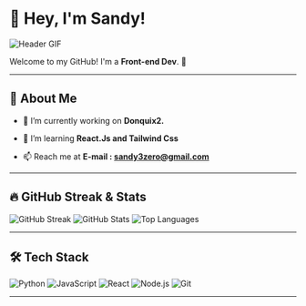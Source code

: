 # 👋 Hey, I'm Sandy!

![Header GIF](https://media.giphy.com/media/QTfX9Ejfra3ZmNxh6B/giphy.gif)

Welcome to my GitHub! I'm a **Front-end Dev**. 🚀

---

## 🎯 **About Me**
- 🔭 I’m currently working on **Donquix2.**
- 🌱 I’m learning **React.Js and Tailwind Css**

- 📫 Reach me at **E-mail : sandy3zero@gmail.com**

---

## 🔥 **GitHub Streak & Stats**
![GitHub Streak](https://streak-stats.demolab.com/?user=your-username&theme=dark&hide_border=true)
![GitHub Stats](https://github-readme-stats.vercel.app/api?username=Sandy3o&show_icons=true&theme=dark)
![Top Languages](https://github-readme-stats.vercel.app/api/top-langs/?username=Sandy3o&layout=compact&theme=dark)

---

## 🛠️ **Tech Stack**
![Python](https://img.shields.io/badge/-Python-3776AB?style=flat&logo=python&logoColor=white)
![JavaScript](https://img.shields.io/badge/-JavaScript-F7DF1E?style=flat&logo=javascript&logoColor=black)
![React](https://img.shields.io/badge/-React-61DAFB?style=flat&logo=react&logoColor=black)
![Node.js](https://img.shields.io/badge/-Node.js-339933?style=flat&logo=node.js&logoColor=white)
![Git](https://img.shields.io/badge/-Git-F05032?style=flat&logo=git&logoColor=white)

---
